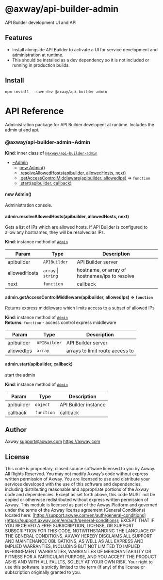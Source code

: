 # @axway/api-builder-admin

API Builder development UI and API

## Features

* Install alongside API Builder to activate a UI for service development and administration at runtime.
* This should be installed as a dev dependency so it is not included or running in production builds.

## Install

`npm install --save-dev @axway/api-builder-admin`

# API Reference

Administration package for API Builder developent at runtime.
Includes the admin ui and api.

<a name="module_@axway/api-builder-admin..Admin"></a>

### @axway/api-builder-admin~Admin
**Kind**: inner class of [<code>@axway/api-builder-admin</code>](#module_@axway/api-builder-admin)  

* [~Admin](#module_@axway/api-builder-admin..Admin)
    * [new Admin()](#new_module_@axway/api-builder-admin..Admin_new)
    * [.resolveAllowedHosts(apibuilder, allowedHosts, next)](#module_@axway/api-builder-admin..Admin+resolveAllowedHosts)
    * [.getAccessControlMiddleware(apibuilder, allowedIps)](#module_@axway/api-builder-admin..Admin+getAccessControlMiddleware) ⇒ <code>function</code>
    * [.start(apibuilder, callback)](#module_@axway/api-builder-admin..Admin+start)

<a name="new_module_@axway/api-builder-admin..Admin_new"></a>

#### new Admin()
Administration console.

<a name="module_@axway/api-builder-admin..Admin+resolveAllowedHosts"></a>

#### admin.resolveAllowedHosts(apibuilder, allowedHosts, next)
Gets a list of IPs which are allowed hosts.
If API Builder is configured to allow any hostnames, they will be resolved as IPs.

**Kind**: instance method of [<code>Admin</code>](#module_@axway/api-builder-admin..Admin)  

| Param | Type | Description |
| --- | --- | --- |
| apibuilder | <code>APIBuilder</code> | API Builder server |
| allowedHosts | <code>array</code> \| <code>string</code> | hostname, or array of hostnames/ips to resolve |
| next | <code>function</code> | callback |

<a name="module_@axway/api-builder-admin..Admin+getAccessControlMiddleware"></a>

#### admin.getAccessControlMiddleware(apibuilder, allowedIps) ⇒ <code>function</code>
Returns express middleware which limits access to a subset of allowed IPs

**Kind**: instance method of [<code>Admin</code>](#module_@axway/api-builder-admin..Admin)  
**Returns**: <code>function</code> - access control express middleware  

| Param | Type | Description |
| --- | --- | --- |
| apibuilder | <code>APIBuilder</code> | API Builder server |
| allowedIps | <code>array</code> | arrays to limit route access to |

<a name="module_@axway/api-builder-admin..Admin+start"></a>

#### admin.start(apibuilder, callback)
start the admin

**Kind**: instance method of [<code>Admin</code>](#module_@axway/api-builder-admin..Admin)  

| Param | Type | Description |
| --- | --- | --- |
| apibuilder | <code>object</code> | API Builder instance |
| callback | <code>function</code> | callback |


## Author

Axway <support@axway.com> https://axway.com

## License

This code is proprietary, closed source software licensed to you by Axway. All Rights Reserved. You may not modify Axway’s code without express written permission of Axway. You are licensed to use and distribute your services developed with the use of this software and dependencies, including distributing reasonable and appropriate portions of the Axway code and dependencies. Except as set forth above, this code MUST not be copied or otherwise redistributed without express written permission of Axway. This module is licensed as part of the Axway Platform and governed under the terms of the Axway license agreement (General Conditions) located here: [https://support.axway.com/en/auth/general-conditions](https://support.axway.com/en/auth/general-conditions); EXCEPT THAT IF YOU RECEIVED A FREE SUBSCRIPTION, LICENSE, OR SUPPORT SUBSCRIPTION FOR THIS CODE, NOTWITHSTANDING THE LANGUAGE OF THE GENERAL CONDITIONS, AXWAY HEREBY DISCLAIMS ALL SUPPORT AND MAINTENANCE OBLIGATIONS, AS WELL AS ALL EXPRESS AND IMPLIED WARRANTIES, INCLUDING BUT NOT LIMITED TO IMPLIED INFRINGEMENT WARRANTIES, WARRANTIES OF MERCHANTABILITY OR FITNESS FOR A PARTICULAR PURPOSE, AND YOU ACCEPT THE PRODUCT AS-IS AND WITH ALL FAULTS, SOLELY AT YOUR OWN RISK. Your right to use this software is strictly limited to the term (if any) of the license or subscription originally granted to you.
